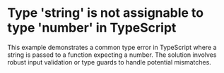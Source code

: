 # Type 'string' is not assignable to type 'number' in TypeScript
This example demonstrates a common type error in TypeScript where a string is passed to a function expecting a number.  The solution involves robust input validation or type guards to handle potential mismatches.